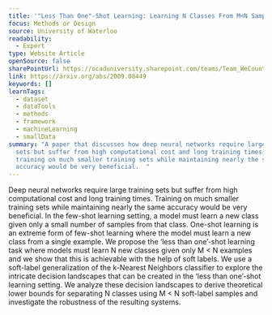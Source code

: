 ```yaml
---
title: '"Less Than One"-Shot Learning: Learning N Classes From M<N Samples'
focus: Methods or Design
source: University of Waterloo
readability:
  - Expert
type: Website Article
openSource: false
sharePointUrl: https://ocaduniversity.sharepoint.com/teams/Team_WeCount/Shared%20Documents/Resources%20and%20Tools/Literature%20(curated)/'Less%20Than%20One'-Shot%20Learning.pdf
link: https://arxiv.org/abs/2009.08449
keywords: []
learnTags:
  - dataset
  - dataTools
  - methods
  - framework
  - machineLearning
  - smallData
summary: "A paper that discusses how deep neural networks require large training
  sets but suffer from high computational cost and long training times, and how
  training on much smaller training sets while maintaining nearly the same
  accuracy would be very beneficial.  "
---
```

Deep neural networks require large training sets but suffer from high computational cost and long training times. Training on much smaller training sets while maintaining nearly the same accuracy would be very beneficial. In the few-shot learning setting, a model must learn a new class given only a small number of samples from that class. One-shot learning is an extreme form of few-shot learning where the model must learn a new class from a single example. We propose the ‘less than one’-shot learning task where models must learn N new classes given only M < N examples and we show that this is achievable with the help of soft labels. We use a soft-label generalization of the k-Nearest Neighbors classifier to explore the intricate decision landscapes that can be created in the ‘less than one’-shot learning setting. We analyze these decision landscapes to derive theoretical lower bounds for separating N classes using M < N soft-label samples and investigate the robustness of the resulting systems.
